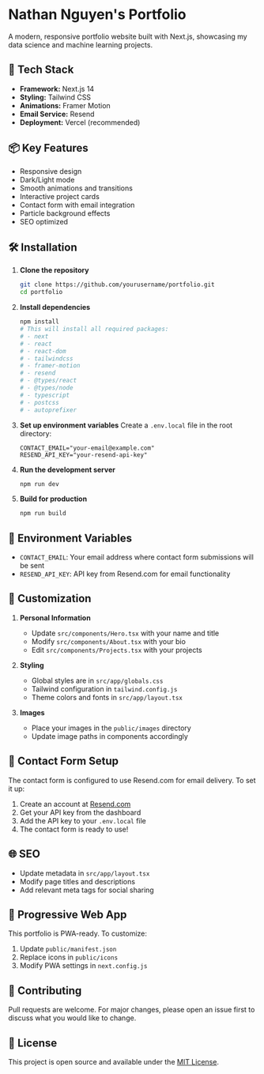# Nathan Nguyen's Portfolio

A modern, responsive portfolio website built with Next.js, showcasing my data science and machine learning projects.

## 🚀 Tech Stack

- **Framework:** Next.js 14
- **Styling:** Tailwind CSS
- **Animations:** Framer Motion
- **Email Service:** Resend
- **Deployment:** Vercel (recommended)

## 📦 Key Features

- Responsive design
- Dark/Light mode
- Smooth animations and transitions
- Interactive project cards
- Contact form with email integration
- Particle background effects
- SEO optimized

## 🛠️ Installation

1. **Clone the repository**
   ```bash
   git clone https://github.com/yourusername/portfolio.git
   cd portfolio
   ```

2. **Install dependencies**
   ```bash
   npm install
   # This will install all required packages:
   # - next
   # - react
   # - react-dom
   # - tailwindcss
   # - framer-motion
   # - resend
   # - @types/react
   # - @types/node
   # - typescript
   # - postcss
   # - autoprefixer
   ```

3. **Set up environment variables**
   Create a `.env.local` file in the root directory:
   ```env
   CONTACT_EMAIL="your-email@example.com"
   RESEND_API_KEY="your-resend-api-key"
   ```

4. **Run the development server**
   ```bash
   npm run dev
   ```

5. **Build for production**
   ```bash
   npm run build
   ```

## 📝 Environment Variables

- `CONTACT_EMAIL`: Your email address where contact form submissions will be sent
- `RESEND_API_KEY`: API key from Resend.com for email functionality

## 🎨 Customization

1. **Personal Information**
   - Update `src/components/Hero.tsx` with your name and title
   - Modify `src/components/About.tsx` with your bio
   - Edit `src/components/Projects.tsx` with your projects

2. **Styling**
   - Global styles are in `src/app/globals.css`
   - Tailwind configuration in `tailwind.config.js`
   - Theme colors and fonts in `src/app/layout.tsx`

3. **Images**
   - Place your images in the `public/images` directory
   - Update image paths in components accordingly

## 📧 Contact Form Setup

The contact form is configured to use Resend.com for email delivery. To set it up:

1. Create an account at [Resend.com](https://resend.com)
2. Get your API key from the dashboard
3. Add the API key to your `.env.local` file
4. The contact form is ready to use!

## 🌐 SEO

- Update metadata in `src/app/layout.tsx`
- Modify page titles and descriptions
- Add relevant meta tags for social sharing

## 📱 Progressive Web App

This portfolio is PWA-ready. To customize:

1. Update `public/manifest.json`
2. Replace icons in `public/icons`
3. Modify PWA settings in `next.config.js`

## 🤝 Contributing

Pull requests are welcome. For major changes, please open an issue first to discuss what you would like to change.

## 📄 License

This project is open source and available under the [MIT License](LICENSE).
